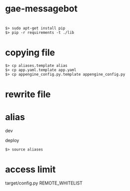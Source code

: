 gae-messagebot
==============




#
    $> sudo apt-get install pip
    $> pip -r requirements -t ./lib 


# copying file

    $> cp aliases.template alias
    $> cp app.yaml.template app.yaml
    $> cp appengine_config.py.template appengine_config.py


# rewrite file


# alias

dev 

deploy

    $> source aliases



# access limit

target/config.py
REMOTE_WHITELIST

